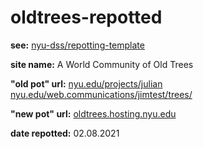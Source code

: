 # oldtrees-repotted

__see:__
[nyu-dss/repotting-template](https://github.com/nyu-dss/repotting-template/)

__site name:__
A World Community of Old Trees

__"old pot" url:__
[nyu.edu/projects/julian](http://nyu.edu/projects/julian)
[nyu.edu/web.communications/jimtest/trees/](http://nyu.edu/web.communications/jimtest/trees/)

__"new pot" url:__
[oldtrees.hosting.nyu.edu](https://oldtrees.hosting.nyu.edu/)

__date repotted:__
02.08.2021
